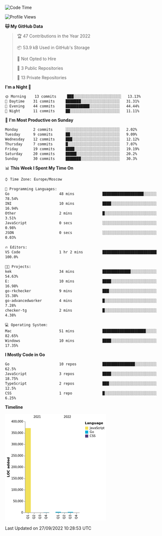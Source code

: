 <!--START_SECTION:waka-->
![Code Time](http://img.shields.io/badge/Code%20Time-412%20hrs%208%20mins-blue)

![Profile Views](http://img.shields.io/badge/Profile%20Views-0-blue)

**🐱 My GitHub Data** 

> 🏆 47 Contributions in the Year 2022
 > 
> 📦 53.9 kB Used in GitHub's Storage 
 > 
> 🚫 Not Opted to Hire
 > 
> 📜 3 Public Repositories 
 > 
> 🔑 13 Private Repositories  
 > 
**I'm a Night 🦉** 

```text
🌞 Morning    13 commits     ███░░░░░░░░░░░░░░░░░░░░░░   13.13% 
🌆 Daytime    31 commits     ███████░░░░░░░░░░░░░░░░░░   31.31% 
🌃 Evening    44 commits     ███████████░░░░░░░░░░░░░░   44.44% 
🌙 Night      11 commits     ██░░░░░░░░░░░░░░░░░░░░░░░   11.11%

```
📅 **I'm Most Productive on Sunday** 

```text
Monday       2 commits      ░░░░░░░░░░░░░░░░░░░░░░░░░   2.02% 
Tuesday      9 commits      ██░░░░░░░░░░░░░░░░░░░░░░░   9.09% 
Wednesday    12 commits     ███░░░░░░░░░░░░░░░░░░░░░░   12.12% 
Thursday     7 commits      █░░░░░░░░░░░░░░░░░░░░░░░░   7.07% 
Friday       19 commits     ████░░░░░░░░░░░░░░░░░░░░░   19.19% 
Saturday     20 commits     █████░░░░░░░░░░░░░░░░░░░░   20.2% 
Sunday       30 commits     ███████░░░░░░░░░░░░░░░░░░   30.3%

```


📊 **This Week I Spent My Time On** 

```text
⌚︎ Time Zone: Europe/Moscow

💬 Programming Languages: 
Go                       48 mins             ███████████████████░░░░░░   78.54% 
INI                      10 mins             ████░░░░░░░░░░░░░░░░░░░░░   16.94% 
Other                    2 mins              █░░░░░░░░░░░░░░░░░░░░░░░░   3.51% 
JavaScript               0 secs              ░░░░░░░░░░░░░░░░░░░░░░░░░   0.98% 
JSON                     0 secs              ░░░░░░░░░░░░░░░░░░░░░░░░░   0.03%

🔥 Editors: 
VS Code                  1 hr 2 mins         █████████████████████████   100.0%

🐱‍💻 Projects: 
kek                      34 mins             █████████████░░░░░░░░░░░░   54.63% 
E:                       10 mins             ████░░░░░░░░░░░░░░░░░░░░░   16.98% 
go-rkchecker             9 mins              ███░░░░░░░░░░░░░░░░░░░░░░   15.38% 
go-advancedworker        4 mins              █░░░░░░░░░░░░░░░░░░░░░░░░   7.28% 
checker-tg               2 mins              █░░░░░░░░░░░░░░░░░░░░░░░░   4.38%

💻 Operating System: 
Mac                      51 mins             ████████████████████░░░░░   82.65% 
Windows                  10 mins             ████░░░░░░░░░░░░░░░░░░░░░   17.35%

```

**I Mostly Code in Go** 

```text
Go                       10 repos            ███████████████░░░░░░░░░░   62.5% 
JavaScript               3 repos             ████░░░░░░░░░░░░░░░░░░░░░   18.75% 
TypeScript               2 repos             ███░░░░░░░░░░░░░░░░░░░░░░   12.5% 
CSS                      1 repo              █░░░░░░░░░░░░░░░░░░░░░░░░   6.25%

```


**Timeline**

![Chart not found](https://raw.githubusercontent.com/jeezft/jeezft/main/charts/bar_graph.png) 


 Last Updated on 27/09/2022 10:28:53 UTC
<!--END_SECTION:waka-->
